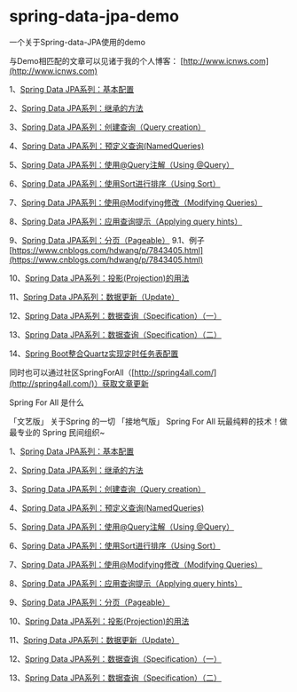 # spring-data-jpa-demo
一个关于Spring-data-JPA使用的demo

与Demo相匹配的文章可以见诸于我的个人博客：
[http://www.icnws.com](http://www.icnws.com)

1、[Spring Data JPA系列：基本配置](http://www.icnws.com/2017/spring-data-jpa-basic-config/)

2、[Spring Data JPA系列：继承的方法](http://www.icnws.com/2017/spring-data-jpa-inheirit-functions/)

3、[Spring Data JPA系列：创建查询（Query creation）](http://www.icnws.com/2017/spring-data-jpa-query-creation/)

4、[Spring Data JPA系列：预定义查询(NamedQueries)](http://www.icnws.com/2017/spring-data-jpa-namedqueries/)

5、[Spring Data JPA系列：使用@Query注解（Using @Query）](http://www.icnws.com/2017/spring-data-jpa-useing-query/)

6、[Spring Data JPA系列：使用Sort进行排序（Using Sort）](http://www.icnws.com/2017/spring-data-jpa-useing-sort/)

7、[Spring Data JPA系列：使用@Modifying修改（Modifying Queries）](http://www.icnws.com/2017/spring-data-jpa-modifying-query/)

8、[Spring Data JPA系列：应用查询提示（Applying query hints）](http://www.icnws.com/2017/spring-data-jpa-applying-query-hints/)

9、[Spring Data JPA系列：分页（Pageable）](http://www.icnws.com/2017/spring-data-jpa-pageable/)
  9.1、例子 [https://www.cnblogs.com/hdwang/p/7843405.html](https://www.cnblogs.com/hdwang/p/7843405.html)

10、[Spring Data JPA系列：投影(Projection)的用法](http://www.icnws.com/2017/spring-data-jpa-Projection/)

11、[Spring Data JPA系列：数据更新（Update）](http://www.icnws.com/2017/spring-data-jpa-update/)

12、[Spring Data JPA系列：数据查询（Specification）（一）](http://www.icnws.com/2017/spring-data-jpa-Specification-1st/)

13、[Spring Data JPA系列：数据查询（Specification）（二）](http://www.icnws.com/2017/spring-data-jpa-Specification-2nd/)

14、[Spring Boot整合Quartz实现定时任务表配置](http://www.icnws.com/2017/145-spring-boot-quartz-editable/)

同时也可以通过社区SpringForAll（[http://spring4all.com/](http://spring4all.com/)）获取文章更新

Spring For All 是什么

「文艺版」
关于Spring 的一切
「接地气版」
Spring For All 玩最纯粹的技术！做最专业的 Spring 民间组织~

1、[Spring Data JPA系列：基本配置](http://spring4all.com/article/95)

2、[Spring Data JPA系列：继承的方法](http://spring4all.com/article/96)

3、[Spring Data JPA系列：创建查询（Query creation）](http://spring4all.com/article/98)

4、[Spring Data JPA系列：预定义查询(NamedQueries)](http://spring4all.com/article/100)

5、[Spring Data JPA系列：使用@Query注解（Using @Query）](http://spring4all.com/article/104)

6、[Spring Data JPA系列：使用Sort进行排序（Using Sort）](http://spring4all.com/article/105)

7、[Spring Data JPA系列：使用@Modifying修改（Modifying Queries）](http://spring4all.com/article/110)

8、[Spring Data JPA系列：应用查询提示（Applying query hints）](http://spring4all.com/article/114)

9、[Spring Data JPA系列：分页（Pageable）](http://spring4all.com/article/118)

10、[Spring Data JPA系列：投影(Projection)的用法](http://spring4all.com/article/119)

11、[Spring Data JPA系列：数据更新（Update）](http://spring4all.com/article/128)

12、[Spring Data JPA系列：数据查询（Specification）（一）](http://spring4all.com/article/133)

13、[Spring Data JPA系列：数据查询（Specification）（二）](http://spring4all.com/article/139)
